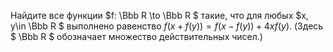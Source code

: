 Найдите все функции $f: \Bbb R \to  \Bbb R $ такие, что для любых $x, y\in \Bbb R $ выполнено 
равенство $f(x+f(y))=f(x-f(y))+4xf(y).$
(Здесь $ \Bbb R $ обозначает множество действительных чисел.)